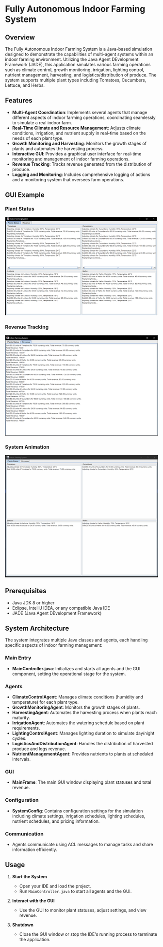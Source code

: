 # Fully Autonomous Indoor Farming System

## Overview

The Fully Autonomous Indoor Farming System is a Java-based simulation designed to demonstrate the capabilities of multi-agent systems within an indoor farming environment. Utilizing the Java Agent DEvelopment Framework (JADE), this application simulates various farming operations such as climate control, growth monitoring, irrigation, lighting control, nutrient management, harvesting, and logistics/distribution of produce. The system supports multiple plant types including Tomatoes, Cucumbers, Lettuce, and Herbs.

## Features
- **Multi-Agent Coordination**: Implements several agents that manage different aspects of indoor farming operations, coordinating seamlessly to simulate a real indoor farm.
- **Real-Time Climate and Resource Management**: Adjusts climate conditions, irrigation, and nutrient supply in real-time based on the needs of each plant type.
- **Growth Monitoring and Harvesting**: Monitors the growth stages of plants and automates the harvesting process.
- **Interactive GUI**: Provides a graphical user interface for real-time monitoring and management of indoor farming operations.
- **Revenue Tracking**: Tracks revenue generated from the distribution of produce.
- **Logging and Monitoring**: Includes comprehensive logging of actions and a monitoring system that oversees farm operations.


## GUI Example

### Plant Status
![Plant Status](sources/pos1.png)

### Revenue Tracking
![Revenue Tracking](sources/pos2.png)

### System Animation
![System Animation](sources/Animation.gif)

## Prerequisites
- Java JDK 8 or higher
- Eclipse, IntelliJ IDEA, or any compatible Java IDE
- JADE (Java Agent DEvelopment Framework)

  
## System Architecture

The system integrates multiple Java classes and agents, each handling specific aspects of indoor farming management:

### Main Entry
- **MainController.java**: Initializes and starts all agents and the GUI component, setting the operational stage for the system.

### Agents 
- **ClimateControlAgent**: Manages climate conditions (humidity and temperature) for each plant type.
- **GrowthMonitoringAgent**: Monitors the growth stages of plants.
- **HarvestingAgent**: Automates the harvesting process when plants reach maturity.
- **IrrigationAgent**: Automates the watering schedule based on plant requirements.
- **LightingControlAgent**: Manages lighting duration to simulate day/night cycles.
- **LogisticsAndDistributionAgent**: Handles the distribution of harvested produce and logs revenue.
- **NutrientManagementAgent**: Provides nutrients to plants at scheduled intervals.



### GUI
- **MainFrame**: The main GUI window displaying plant statuses and total revenue.

### Configuration
- **SystemConfig**: Contains configuration settings for the simulation including climate settings, irrigation schedules, lighting schedules, nutrient schedules, and pricing information.

### Communication
- Agents communicate using ACL messages to manage tasks and share information efficiently.

## Usage

1. **Start the System**
   - Open your IDE and load the project.
   - Run `MainController.java` to start all agents and the GUI.

2. **Interact with the GUI**
   - Use the GUI to monitor plant statuses, adjust settings, and view revenue.

3. **Shutdown**
   - Close the GUI window or stop the IDE's running process to terminate the application.
